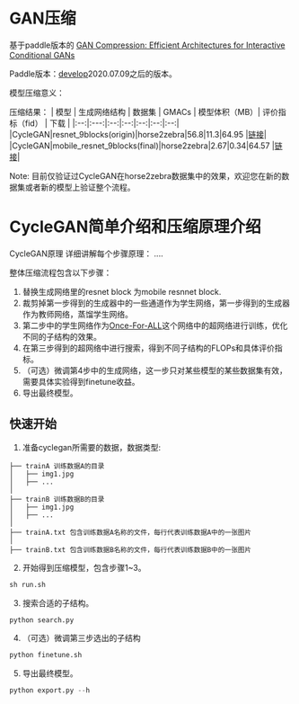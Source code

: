 # GAN压缩
基于paddle版本的 [GAN Compression: Efficient Architectures for Interactive Conditional GANs](https://arxiv.org/abs/2003.08936)

Paddle版本：[develop](https://www.paddlepaddle.org.cn/documentation/docs/zh/install/Tables.html#whl-release)2020.07.09之后的版本。

模型压缩意义：

压缩结果：
| 模型 | 生成网络结构 | 数据集 | GMACs | 模型体积（MB）| 评价指标（fid） | 下载 |
|:--:|:---:|:--:|:--:|:--:|:--:|:--:|
|CycleGAN|resnet_9blocks(origin)|horse2zebra|56.8|11.3|64.95 |[链接]()|
|CycleGAN|mobile_resnet_9blocks(final)|horse2zebra|2.67|0.34|64.57 |[链接]()|

Note: 目前仅验证过CycleGAN在horse2zebra数据集中的效果，欢迎您在新的数据集或者新的模型上验证整个流程。

# CycleGAN简单介绍和压缩原理介绍
CycleGAN原理
详细讲解每个步骤原理：
....

整体压缩流程包含以下步骤：
1. 替换生成网络里的resnet block 为mobile resnnet block.
2. 裁剪掉第一步得到的生成器中的一些通道作为学生网络，第一步得到的生成器作为教师网络，蒸馏学生网络。
3. 第二步中的学生网络作为[Once-For-ALL](https://arxiv.org/abs/1908.09791)这个网络中的超网络进行训练，优化不同的子结构的效果。
4. 在第三步得到的超网络中进行搜索，得到不同子结构的FLOPs和具体评价指标。
5. （可选）微调第4步中的生成网络，这一步只对某些模型的某些数据集有效，需要具体实验得到finetune收益。
6. 导出最终模型。

## 快速开始

1. 准备cyclegan所需要的数据，数据类型:
```
├── trainA 训练数据A的目录
│   ├── img1.jpg
│   ├── ...
│  
├── trainB 训练数据B的目录
│   ├── img1.jpg
│   ├── ...
│  
├── trainA.txt 包含训练数据A名称的文件，每行代表训练数据A中的一张图片
│  
├── trainB.txt 包含训练数据B名称的文件，每行代表训练数据B中的一张图片
```

2. 开始得到压缩模型，包含步骤1~3。
```python
sh run.sh
```

3. 搜索合适的子结构。
```python
python search.py
```

4. （可选）微调第三步选出的子结构
```python
python finetune.sh
```

5. 导出最终模型。
```python
python export.py --h
```

